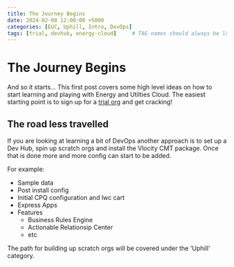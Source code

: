 ```yaml
---
title: The Journey Begins
date: 2024-02-08 12:00:00 +5000
categories: [EUC, Uphill, Intro, DevOps]
tags: [trial, devhub, energy-cloud]     # TAG names should always be lowercase
---
```


# The Journey Begins

And so it starts... This first post covers some high level ideas on how to start learning and playing with Energy and Utilties Cloud. The easiest starting point is to sign up for a [trial org](https://help.salesforce.com/s/articleView?id=ind.Get_an_Energy__Utilities_Cloud_Base_Trial_Org.htm&type=5) and get cracking!

## The road less travelled

If you are looking at learning a bit of DevOps another approach is to set up a Dev Hub, spin up scratch orgs and install the Vlocity CMT package. Once that is done more and more config can start to be added. 

For example:

- Sample data
- Post install config
- Initial CPQ configuration and lwc cart
- Express Apps
- Features
  - Business Rules Engine
  - Actionable Relationsip Center
  - etc

The path for building up scratch orgs will be covered under the 'Uphill' category.